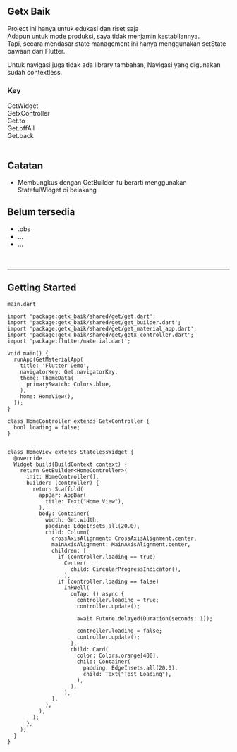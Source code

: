 ## Getx Baik
Project ini hanya untuk edukasi dan riset saja<br/>
Adapun untuk mode produksi, saya tidak menjamin kestabilannya.<br/>
Tapi, secara mendasar state management ini hanya menggunakan setState bawaan dari Flutter.

Untuk navigasi juga tidak ada library tambahan,
Navigasi yang digunakan sudah contextless.

### Key
GetWidget<br>
GetxController<br>
Get.to<br>
Get.offAll<br>
Get.back<br><br/>

## Catatan
- Membungkus dengan GetBuilder itu berarti menggunakan StatefulWidget di belakang


## Belum tersedia
- .obs<br/>
- ...<br/>
- ...<br/>
<br><br>
<hr/>

## Getting Started
```
main.dart
```

```
import 'package:getx_baik/shared/get/get.dart';
import 'package:getx_baik/shared/get/get_builder.dart';
import 'package:getx_baik/shared/get/get_material_app.dart';
import 'package:getx_baik/shared/get/getx_controller.dart';
import 'package:flutter/material.dart';

void main() {
  runApp(GetMaterialApp(
    title: 'Flutter Demo',
    navigatorKey: Get.navigatorKey,
    theme: ThemeData(
      primarySwatch: Colors.blue,
    ),
    home: HomeView(),
  ));
}

class HomeController extends GetxController {
  bool loading = false;
}


class HomeView extends StatelessWidget {
  @override
  Widget build(BuildContext context) {
    return GetBuilder<HomeController>(
      init: HomeController(),
      builder: (controller) {
        return Scaffold(
          appBar: AppBar(
            title: Text("Home View"),
          ),
          body: Container(
            width: Get.width,
            padding: EdgeInsets.all(20.0),
            child: Column(
              crossAxisAlignment: CrossAxisAlignment.center,
              mainAxisAlignment: MainAxisAlignment.center,
              children: [
                if (controller.loading == true)
                  Center(
                    child: CircularProgressIndicator(),
                  ),
                if (controller.loading == false)
                  InkWell(
                    onTap: () async {
                      controller.loading = true;
                      controller.update();

                      await Future.delayed(Duration(seconds: 1));

                      controller.loading = false;
                      controller.update();
                    },
                    child: Card(
                      color: Colors.orange[400],
                      child: Container(
                        padding: EdgeInsets.all(20.0),
                        child: Text("Test Loading"),
                      ),
                    ),
                  ),
              ],
            ),
          ),
        );
      },
    );
  }
}


```